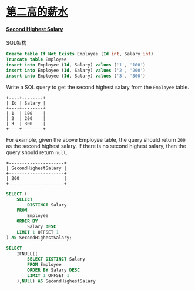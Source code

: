 # [第二高的薪水](https://leetcode-cn.com/problems/second-highest-salary)

#### [Second Highest Salary](https://leetcode-cn.com/problems/second-highest-salary/)

SQL架构

```sql
Create table If Not Exists Employee (Id int, Salary int)
Truncate table Employee
insert into Employee (Id, Salary) values ('1', '100')
insert into Employee (Id, Salary) values ('2', '200')
insert into Employee (Id, Salary) values ('3', '300')
```

Write a SQL query to get the second highest salary from the `Employee` table.

```
+----+--------+
| Id | Salary |
+----+--------+
| 1  | 100    |
| 2  | 200    |
| 3  | 300    |
+----+--------+
```

For example, given the above Employee table, the query should return `200` as the second highest salary. If there is no second highest salary, then the query should return `null`.

```
+---------------------+
| SecondHighestSalary |
+---------------------+
| 200                 |
+---------------------+
```

```sql
SELECT (
    SELECT
        DISTINCT Salary
    FROM
        Employee
    ORDER BY
        Salary DESC
    LIMIT 1 OFFSET 1
) AS SecondHighestSalary;
```

```sql
SELECT
    IFNULL((
        SELECT DISTINCT Salary
        FROM Employee
        ORDER BY Salary DESC
        LIMIT 1 OFFSET 1
    ),NULL) AS SecondHighestSalary
```